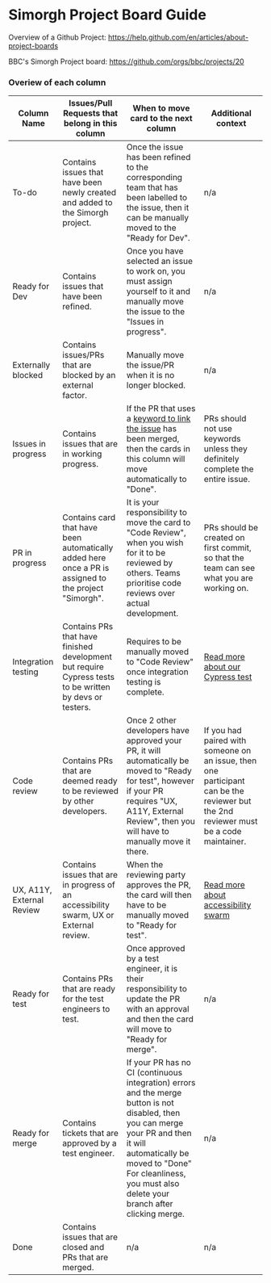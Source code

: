 # Simorgh Project Board Guide

Overview of a Github Project: https://help.github.com/en/articles/about-project-boards

BBC's Simorgh Project board: https://github.com/orgs/bbc/projects/20

### Overiew of each column

<!-- prettier-ignore -->
| Column Name               | Issues/Pull Requests that belong in this column | When to move card to the next column | Additional context |
| ------------------------- | ------------------------------------------------| ------------------------------------ |------------------- |
| To-do | Contains issues that have been newly created and added to the Simorgh project. | Once the issue has been refined to the corresponding team that has been labelled to the issue, then it can be manually moved to the "Ready for Dev". | n/a |
| Ready for Dev | Contains issues that have been refined. | Once you have selected an issue to work on, you must assign yourself to it and manually move the issue to the "Issues in progress".| n/a |
| Externally blocked | Contains issues/PRs that are blocked by an external factor. | Manually move the issue/PR when it is no longer blocked. | n/a |
| Issues in progress | Contains issues that are in working progress. | If the PR that uses a [keyword to link the issue](https://help.github.com/en/articles/closing-issues-using-keywords) has been merged, then the cards in this column will move automatically to "Done". | PRs should not use keywords unless they definitely complete the entire issue. |
| PR in progress | Contains card that have been automatically added here once a PR is assigned to the project "Simorgh". | It is your responsibility to move the card to "Code Review", when you wish for it to be reviewed by others. Teams prioritise code reviews over actual development. | PRs should be created on first commit, so that the team can see what you are working on. |
| Integration testing | Contains PRs that have finished development but require Cypress tests to be written by devs or testers. | Requires to be manually moved to "Code Review" once integration testing is complete. | [Read more about our Cypress test](https://github.com/bbc/simorgh/tree/latest/cypress) |
| Code review | Contains PRs that are deemed ready to be reviewed by other developers. | Once 2 other developers have approved your PR, it will automatically be moved to "Ready for test", however if your PR requires "UX, A11Y, External Review", then you will have to manually move it there. | If you had paired with someone on an issue, then one participant can be the reviewer but the 2nd reviewer must be a code maintainer. |
| UX, A11Y, External Review | Contains issues that are in progress of an accessibility swarm, UX or External review. | When the reviewing party approves the PR, the card will then have to be manually moved to "Ready for test". | [Read more about accessibility swarm](https://bbc-news.github.io/accessibility-news-and-you/accessibility-swarms) |
| Ready for test | Contains PRs that are ready for the test engineers to test. | Once approved by a test engineer, it is their responsibility to update the PR with an approval and then the card will move to "Ready for merge". | n/a |
| Ready for merge | Contains tickets that are approved by a test engineer. | If your PR has no CI (continuous integration) errors and the merge button is not disabled, then you can merge your PR and then it will automatically be moved to "Done" For cleanliness, you must also delete your branch after clicking merge. | n/a |
| Done | Contains issues that are closed and PRs that are merged. | n/a | n/a |

